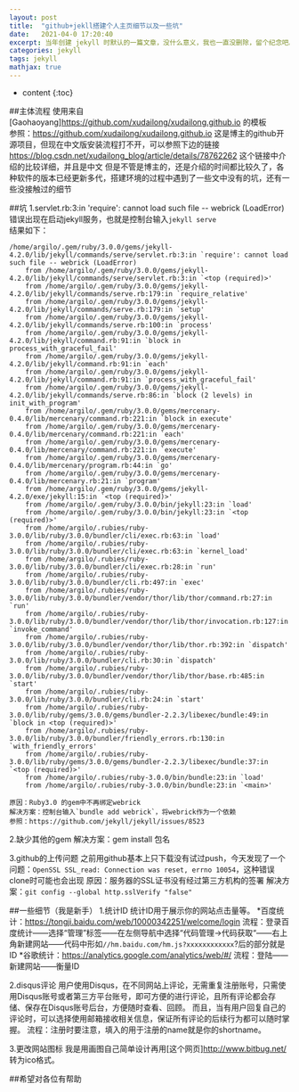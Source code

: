 ```yaml
---
layout: post
title:  "github+jekll搭建个人主页细节以及一些坑"
date:   2021-04-0 17:20:40
excerpt: 当年创建 jekyll 时默认的一篇文章，没什么意义，我也一直没删除，留个纪念吧。
categories: jekyll
tags: jekyll
mathjax: true
---
```

* content
{:toc}

##主体流程
使用来自[Gaohaoyang]https://github.com/xudailong/xudailong.github.io 的模板  
参照：https://github.com/xudailong/xudailong.github.io  这是博主的github开源项目，但现在中文版安装流程打不开，可以参照下边的链接  
      https://blog.csdn.net/xudailong_blog/article/details/78762262  这个链接中介绍的比较详细，并且是中文
但是不管是博主的，还是介绍的时间都比较久了，各种软件的版本已经更新多代，搭建环境的过程中遇到了一些文中没有的坑，还有一些没接触过的细节
		
##坑
1.servlet.rb:3:in 'require': cannot load such file -- webrick (LoadError)  
	错误出现在启动jekyll服务，也就是控制台输入`jekyll serve`  
	结果如下：  
```
/home/argilo/.gem/ruby/3.0.0/gems/jekyll-4.2.0/lib/jekyll/commands/serve/servlet.rb:3:in `require': cannot load such file -- webrick (LoadError)
	from /home/argilo/.gem/ruby/3.0.0/gems/jekyll-4.2.0/lib/jekyll/commands/serve/servlet.rb:3:in `<top (required)>'
	from /home/argilo/.gem/ruby/3.0.0/gems/jekyll-4.2.0/lib/jekyll/commands/serve.rb:179:in `require_relative'
	from /home/argilo/.gem/ruby/3.0.0/gems/jekyll-4.2.0/lib/jekyll/commands/serve.rb:179:in `setup'
	from /home/argilo/.gem/ruby/3.0.0/gems/jekyll-4.2.0/lib/jekyll/commands/serve.rb:100:in `process'
	from /home/argilo/.gem/ruby/3.0.0/gems/jekyll-4.2.0/lib/jekyll/command.rb:91:in `block in process_with_graceful_fail'
	from /home/argilo/.gem/ruby/3.0.0/gems/jekyll-4.2.0/lib/jekyll/command.rb:91:in `each'
	from /home/argilo/.gem/ruby/3.0.0/gems/jekyll-4.2.0/lib/jekyll/command.rb:91:in `process_with_graceful_fail'
	from /home/argilo/.gem/ruby/3.0.0/gems/jekyll-4.2.0/lib/jekyll/commands/serve.rb:86:in `block (2 levels) in init_with_program'
	from /home/argilo/.gem/ruby/3.0.0/gems/mercenary-0.4.0/lib/mercenary/command.rb:221:in `block in execute'
	from /home/argilo/.gem/ruby/3.0.0/gems/mercenary-0.4.0/lib/mercenary/command.rb:221:in `each'
	from /home/argilo/.gem/ruby/3.0.0/gems/mercenary-0.4.0/lib/mercenary/command.rb:221:in `execute'
	from /home/argilo/.gem/ruby/3.0.0/gems/mercenary-0.4.0/lib/mercenary/program.rb:44:in `go'
	from /home/argilo/.gem/ruby/3.0.0/gems/mercenary-0.4.0/lib/mercenary.rb:21:in `program'
	from /home/argilo/.gem/ruby/3.0.0/gems/jekyll-4.2.0/exe/jekyll:15:in `<top (required)>'
	from /home/argilo/.gem/ruby/3.0.0/bin/jekyll:23:in `load'
	from /home/argilo/.gem/ruby/3.0.0/bin/jekyll:23:in `<top (required)>'
	from /home/argilo/.rubies/ruby-3.0.0/lib/ruby/3.0.0/bundler/cli/exec.rb:63:in `load'
	from /home/argilo/.rubies/ruby-3.0.0/lib/ruby/3.0.0/bundler/cli/exec.rb:63:in `kernel_load'
	from /home/argilo/.rubies/ruby-3.0.0/lib/ruby/3.0.0/bundler/cli/exec.rb:28:in `run'
	from /home/argilo/.rubies/ruby-3.0.0/lib/ruby/3.0.0/bundler/cli.rb:497:in `exec'
	from /home/argilo/.rubies/ruby-3.0.0/lib/ruby/3.0.0/bundler/vendor/thor/lib/thor/command.rb:27:in `run'
	from /home/argilo/.rubies/ruby-3.0.0/lib/ruby/3.0.0/bundler/vendor/thor/lib/thor/invocation.rb:127:in `invoke_command'
	from /home/argilo/.rubies/ruby-3.0.0/lib/ruby/3.0.0/bundler/vendor/thor/lib/thor.rb:392:in `dispatch'
	from /home/argilo/.rubies/ruby-3.0.0/lib/ruby/3.0.0/bundler/cli.rb:30:in `dispatch'
	from /home/argilo/.rubies/ruby-3.0.0/lib/ruby/3.0.0/bundler/vendor/thor/lib/thor/base.rb:485:in `start'
	from /home/argilo/.rubies/ruby-3.0.0/lib/ruby/3.0.0/bundler/cli.rb:24:in `start'
	from /home/argilo/.rubies/ruby-3.0.0/lib/ruby/gems/3.0.0/gems/bundler-2.2.3/libexec/bundle:49:in `block in <top (required)>'
	from /home/argilo/.rubies/ruby-3.0.0/lib/ruby/3.0.0/bundler/friendly_errors.rb:130:in `with_friendly_errors'
	from /home/argilo/.rubies/ruby-3.0.0/lib/ruby/gems/3.0.0/gems/bundler-2.2.3/libexec/bundle:37:in `<top (required)>'
	from /home/argilo/.rubies/ruby-3.0.0/bin/bundle:23:in `load'
	from /home/argilo/.rubies/ruby-3.0.0/bin/bundle:23:in `<main>'
```

	原因：Ruby3.0 的gem中不再绑定webrick
	解决方案：控制台输入`bundle add webrick`，将webrick作为一个依赖
	参照：https://github.com/jekyll/jekyll/issues/8523  
	
2.缺少其他的gem
	解决方案：gem install 包名
	
3.github的上传问题
	之前用github基本上只下载没有试过push，今天发现了一个问题：`OpenSSL SSL_read: Connection was reset, errno 10054`，这种错误clone时可能也会出现
	原因：服务器的SSL证书没有经过第三方机构的签署
	解决方案：`git config --global http.sslVerify "false"`
	
##一些细节（我是新手）
1.统计ID
	统计ID用于展示你的网站点击量等。
	*百度统计：https://tongji.baidu.com/web/10000342251/welcome/login
	流程：登录百度统计——选择“管理”标签——在左侧导航中选择“代码管理->代码获取“——右上角新建网站——代码中形如`//hm.baidu.com/hm.js?xxxxxxxxxxxx`?后的部分就是ID
	*谷歌统计：https://analytics.google.com/analytics/web/#/
	流程：登陆——新建网站——衡量ID
	
2.disqus评论
	用户使用Disqus，在不同网站上评论，无需重复注册账号，只需使用Disqus账号或者第三方平台账号，即可方便的进行评论，且所有评论都会存储、保存在Disqus账号后台，方便随时查看、回顾。
	而且，当有用户回复自己的评论时，可以选择使用邮箱接收相关信息，保证所有评论的后续行为都可以随时掌握。
	流程：注册时要注意，填入的用于注册的name就是你的shortname。
	
3.更改网站图标
	我是用画图自己简单设计再用[这个网页]http://www.bitbug.net/ 转为ico格式。

##希望对各位有帮助

